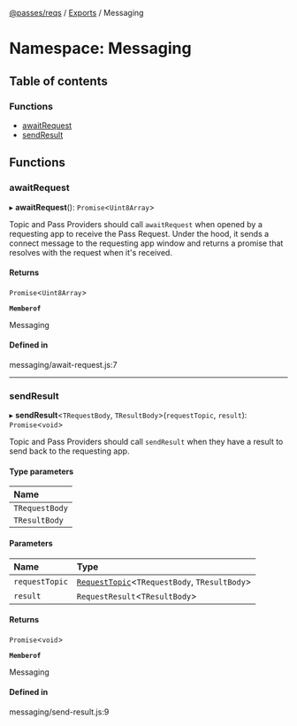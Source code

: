 [@passes/reqs](../README.md) / [Exports](../modules.md) / Messaging

# Namespace: Messaging

## Table of contents

### Functions

- [awaitRequest](Messaging.md#awaitrequest)
- [sendResult](Messaging.md#sendresult)

## Functions

### awaitRequest

▸ **awaitRequest**(): `Promise`\<`Uint8Array`\>

Topic and Pass Providers should call `awaitRequest` when opened by a requesting app to receive the Pass Request.
Under the hood, it sends a connect message to the requesting app window and returns a promise that resolves with the request when it's received.

#### Returns

`Promise`\<`Uint8Array`\>

**`Memberof`**

Messaging

#### Defined in

messaging/await-request.js:7

___

### sendResult

▸ **sendResult**\<`TRequestBody`, `TResultBody`\>(`requestTopic`, `result`): `Promise`\<`void`\>

Topic and Pass Providers should call `sendResult` when they have a result to send back to the requesting app.

#### Type parameters

| Name |
| :------ |
| `TRequestBody` |
| `TResultBody` |

#### Parameters

| Name | Type |
| :------ | :------ |
| `requestTopic` | [`RequestTopic`](../classes/RequestTopic.md)\<`TRequestBody`, `TResultBody`\> |
| `result` | `RequestResult`\<`TResultBody`\> |

#### Returns

`Promise`\<`void`\>

**`Memberof`**

Messaging

#### Defined in

messaging/send-result.js:9
